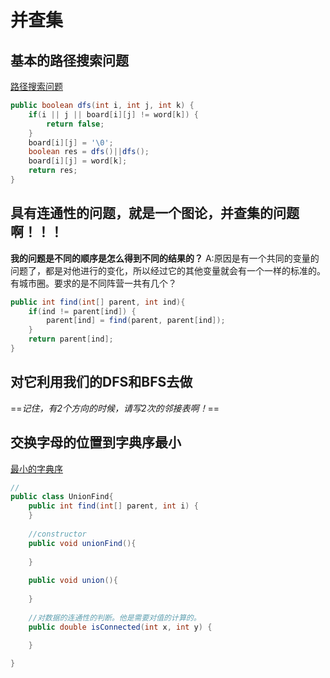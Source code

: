 # 并查集

## 基本的路径搜索问题
[路径搜索问题](https://www.nowcoder.com/practice/2a49359695a544b8939c77358d29b7e6?tpId=13&tqId=11218&rp=1&ru=%2Fta%2Fcoding-interviews&qru=%2Fta%2Fcoding-interviews%2Fquestion-ranking&tab=answerKey)
~~~ java
public boolean dfs(int i, int j, int k) {
	if(i || j || board[i][j] != word[k]) {
		return false;
	}
	board[i][j] = '\0';
	boolean res = dfs()||dfs();
	board[i][j] = word[k];
	return res;
}
~~~
**具有连通性的问题，就是一个图论，并查集的问题啊！！！**
---
**我的问题是不同的顺序是怎么得到不同的结果的？**
A:原因是有一个共同的变量的问题了，都是对他进行的变化，所以经过它的其他变量就会有一个一样的标准的。  
有城市圈。要求的是不同阵营一共有几个？
~~~ java
public int find(int[] parent, int ind){
	if(ind != parent[ind]) {
		parent[ind] = find(parent, parent[ind]);
	}
	return parent[ind];
}
~~~
## 对它利用我们的DFS和BFS去做
==*记住，有2个方向的时候，请写2次的邻接表啊！*==

## 交换字母的位置到字典序最小
[最小的字典序](https://leetcode-cn.com/problems/smallest-string-with-swaps/)
~~~ java
//
public class UnionFind{
	public int find(int[] parent, int i) {
	}
	
	//constructor
	public void unionFind(){
	
	}
	
	public void union(){
	
	}
	
	//对数据的连通性的判断。他是需要对值的计算的。
	public double isConnected(int x, int y) {
		
	}

}
~~~





